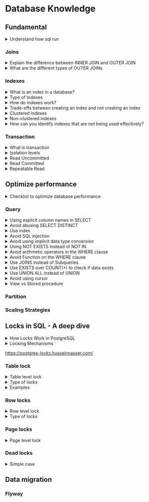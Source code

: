 # Database Knowledge

## Fundamental

<details>
  <summary>Understand how sql run</summary>
  <br/>

  If the search were presented visually, it would look like this:
  ![order_of_sql](/images/order_of_sql.png)
  
</details>

### Joins

<details>
  <summary>Explain the difference between INNER JOIN and OUTER JOIN</summary>
  <br/>

  + `INNER JOIN`: Returns only the rows that have matching values in both tables.
  + `OUTER JOIN`: Returns **all the rows from one** table and the **matched rows from the second** table. If there is no match, the result is **NULL**.
  
</details>

<details>
  <summary>What are the different types of OUTER JOINs</summary>
  <br/>

  ![](images/inner-joins-and-outer-joins-in-sql.png)
  
</details>

### Indexes

<details>
  <summary>What is an index in a database?</summary>
  <br/>

  An index in a database is a data structure. It works similarly to an index in a book, allowing the database to quickly locate and access the data without scanning the entire table.
  
</details>

<details>
  <summary>Type of Indexes</summary>
  <br/>

  _PostgreSQL:_

  + **B-tree (default):** It’s used for comparisons like `<` _(Less than)_, `<=` _(Less than or equal to)_, `=` _(Equal to)_, `>=` _(Greater than or equal to)_, `>` _(Greater than)_, and for pattern matching with `LIKE` and `~` _(tilde)_ when the pattern is anchored at the beginning.
  + **Hash:** Suitable for simple equality comparisons (=).
  + **GIN (Generalized Inverted Index):**  Best for columns containing multiple values, such as arrays, JSONB, ...
  + **BRIN (Block Range INdex):** Efficient for very large tables with a linear sort order, such as time-series data.
  
</details>

<details>
  <summary>How do indexes work?</summary>
  <br/>

  ![](images/indexed-table.png)
  
</details>

<details>
  <summary>Trade-offs between creating an index and not creating an index</summary>
  <br/>

  **Advantages:**
  + Improved Query Performance
  + Faster Sorting and Searching
  + Enhanced Join Performance
    
  **Disadvantages:**
  + Increased Storage Requirements
  + Slower Data Modification
  + Regular Maintenance
  
</details>

<details>
  <summary>Clustered indexes</summary>
  <br/>

  + Cluster index is a type of index which sorts the data rows in the table on their key values. A table can have _**only one clustered index**_. 
  + If a table already has a _primary key_, which by default creates a clustered index, you _**cannot**_ create another clustered index on _**the same table**_.
  + When you insert **_a new record_** into a table with _**a clustered index**_, the database engine will immediately place the new record in the correct position according to the clustered index.

  _Note:_ Unlike some other databases where indexes can be clustered and directly affect the physical storage order of the data, in PostgreSQL, **indexes are always secondary**. This means that the index data is stored in a separate structure, and the index records contain pointers to the corresponding data rows in the main table.
  
</details>

<details>
  <summary>Non-clustered indexes</summary>
  <br/>

  A non-clustered index is an index structure that is separate from the actual data stored in a table. Unlike a clustered index, a non-clustered index creates a logical order for data rows and includes pointers to the actual data rows.

  ![](images/indexed-table.png)
  
  _Non-clustered index._
</details>

<details>
  <summary>How can you identify indexes that are not being used effectively?</summary>
  <br/>

  _In SQL Server_
  + Use Dynamic Management Views sys.dm_db_index_usage_stats. This view provides details on how often an index is used for seeks, scans, lookups, and updates. If an index shows very low or zero usage, it might be a candidate for removal.
  ```
  SELECT 
    OBJECT_NAME(S.[OBJECT_ID]) AS [Table Name],
    I.[NAME] AS [Index Name],
    USER_SEEKS, USER_SCANS, USER_LOOKUPS, USER_UPDATES
  FROM 
      SYS.DM_DB_INDEX_USAGE_STATS AS S
      INNER JOIN SYS.INDEXES AS I ON I.[OBJECT_ID] = S.[OBJECT_ID] AND I.INDEX_ID = S.INDEX_ID
  WHERE 
      OBJECTPROPERTY(S.[OBJECT_ID],'IsUserTable') = 1
      AND S.database_id = DB_ID();

  ```
  + Use Dynamic Management Views sys.dm_db_index_operational_stats, provides information on the operational aspects of indexes, such as insert, update, and delete operations.
  ```
  SELECT 
      OBJECT_NAME(A.[OBJECT_ID]) AS [Table Name],
      I.[NAME] AS [Index Name],
      A.LEAF_INSERT_COUNT, A.LEAF_UPDATE_COUNT, A.LEAF_DELETE_COUNT
  FROM 
      SYS.DM_DB_INDEX_OPERATIONAL_STATS (DB_ID(), NULL, NULL, NULL) A
      INNER JOIN SYS.INDEXES AS I ON I.[OBJECT_ID] = A.[OBJECT_ID] AND I.INDEX_ID = A.INDEX_ID
  WHERE 
      OBJECTPROPERTY(A.[OBJECT_ID],'IsUserTable') = 1;
  ```
_In MySQL_
+ Use the `INFORMATION_SCHEMA` tables to identify unused indexes.

_In Postgres_
+ **pg_stat_user_indexes:** This view provides statistics about index usage. You can query it to find indexes that have low or zero usage.
```
SELECT 
    schemaname, 
    relname AS tablename, 
    indexrelname AS indexname, 
    idx_scan AS number_of_scans 
FROM 
    pg_stat_user_indexes 
WHERE 
    idx_scan = 0;
```
  
</details>

### Transaction

<details>
  <summary>What is transaction</summary>
  <br/>

  A transaction in the context of databases is a sequence of one or more SQL operations executed as a single unit of work.

  **Characteristics of Transactions:**
  + **Atomicity**
    + Ensures that all operations within a transaction are completed successfully. If any operation fails, the entire transaction is rolled back.
    + _Example:_ If a transaction involves transferring money from one account to another, both the debit and credit operations must succeed or fail together.
  + **Consistency**
    + Ensures that a transaction transform the database from one valid state to another.
    + _Example:_ If a transaction violates a database constraint (like a foreign key constraint), it will be rolled back to maintain consistency.
  + **Isolation**
    + Ensures that the operations of a transaction are isolated from those of other transactions.
    + _Example:_ If two transactions are updating the same account balance, isolation ensures that each transaction sees a consistent view of the data.
  + **Durability**
    + Ensures that once a transaction is committed, its changes are permanent.
    + _Example:_ After a transaction commits a bank transfer, the changes to the account balances are permanent.
  
</details>

<details>
  <summary>Isolation levels</summary>
  <br/>

  Isolation and read phenomena are fundamental concepts in database systems that ensure data consistency in concurrent environments. Higher isolation levels prevent more read phenomena.

  | Isolation Level   | Dirty Read   | Non-repeatable Read | Phantom Read | Serialization Anomaly |
  |-------------------|--------------|---------------------|--------------|-----------------------|
  | Read Uncommitted  | Possible     | Possible            | Possible     | Possible              |
  | Read Committed    | Not possible | Possible            | Possible     | Possible              |
  | Repeatable Read   | Not possible | Not possible        | Possible     | Possible              |
  | Serializable      | Not possible | Not possible        | Not possible | Not possible          |

  **Read Phenomena**
  + **Dirty read:** A transaction reads data that has been modified by another transaction but not yet committed. This can lead to inconsistent results.
  + **Non-repeatable read**: A transaction reads the same data multiple times and gets different results due to changes made by another committed transaction.
  + **Phantom read:** Occurs when a transaction reads a set of rows that satisfy a condition, but another transaction inserts or deletes rows that satisfy the same condition, because the first transaction to see a different set of rows if it re-reads.

  **isolation levels**
  + **Read uncommitted:** Allows dirty reads.
  + **Read committed:** Prevents dirty reads but allows non-repeatable reads and phantom reads.
  + **Repeatable Read:** Prevents dirty and non-repeatable reads but allows phantom reads.
  + **Serializable:** Prevents all three phenomena, ensuring complete isolation.
  
</details>

<details>
  <summary>Read Uncommitted</summary>
  <br/>

  **Dirty Read:**

  ![](images/drity_read.png)

  + _Transaction A_ updates the status of an account but hasn’t committed yet.
  + _Transaction B_ reads the updated status before _Transaction A_ commits.

  ```
  -- Transaction A
  BEGIN;
  UPDATE account SET status = 'inactive' WHERE id = '123e4567-e89b-12d3-a456-426614174000';
  
  -- Transaction B
  BEGIN;
  SELECT status FROM account WHERE id = '123e4567-e89b-12d3-a456-426614174000'; -- Reads 'inactive'
  ```
  + If _Transaction A_ rolls back, _Transaction B_ has read an invalid status.
  
  **Solution:**
  + **Read Committed** isolation level prevents dirty reads by ensuring that only _committed_ data is read.
  
</details>

<details>
  <summary>Read Committed</summary>
  <br/>

  **Non-Repeatable Read:**

  ![](images/non-repeatable_read.png)

  + _Transaction A_ reads the status of an account.
  + _Transaction B_ updates the status of the same account and commits.
  + _Transaction A_ reads the status again and sees a different value.

  ```
  -- Transaction A
  BEGIN;
  SELECT status FROM account WHERE id = '123e4567-e89b-12d3-a456-426614174000'; -- Reads 'active'
  
  -- Transaction B
  BEGIN;
  UPDATE account SET status = 'inactive' WHERE id = '123e4567-e89b-12d3-a456-426614174000';
  COMMIT;
  
  -- Transaction A
  SELECT status FROM account WHERE id = '123e4567-e89b-12d3-a456-426614174000'; -- Reads 'inactive'
  ```
  
  + _Transaction A_ sees different values for the same row.

  **Solution:** 
  + **Repeatable Read** isolation level prevents non-repeatable reads by ensuring that if a row is read twice in the same transaction, it will have the same value.
  
</details>
<details>
  <summary>Repeatable Read</summary>
  <br/>

  **Phantom Read:**

  + _Transaction A_ reads a set of rows that match a condition.
  + _Transaction B_ inserts a new row that matches the same condition and commits.
  + _Transaction A_ re-reads the rows and sees the new row.

  ```
  -- Transaction A
  BEGIN;
  SELECT * FROM account WHERE status = 'active'; -- Reads 10 rows
  
  -- Transaction B
  BEGIN;
  INSERT INTO account (id, status) VALUES ('123e4567-e89b-12d3-a456-426614174001', 'active');
  COMMIT;
  
  -- Transaction A
  SELECT * FROM account WHERE status = 'active'; -- Reads 11 rows
  ```
  + _Transaction A_ sees a different set of rows on re-reading.

  **Solution:**
  + **Serializable** isolation level prevents phantom reads by ensuring that no other transactions can insert, update, or delete rows that would affect the result set of the current transaction.
  
</details>

## Optimize performance

<details>
  <summary>Checklist to optimize database performance</summary>
  <br/>

  + **Query**
    + Select only the necessary data to reduce query execution time.
    + Avoid select distenct.
    + Using NOT EXISTS instead of NOT IN.
    + Use EXISTS over COUNT(*) to check if data exists.
    + Avoid unnecessary join.
  + **Indexing**
    + Create indexes on frequently queried columns.
  + **Database Tuning and Configuration:**
    + With large data, use partition to separate the big table to smaller tables. 
  + **Scaling Strategies**
    + Upgrade hardware resources like CPU and RAM.
  + Analysis
    + Use explain command to analyze query performance
    + With `Postgres`, query pg_stat_user_indexes table to check statistics about index usage.
</details>

### Query
<details>
  <summary>Using explicit column names in SELECT</summary>
  <br/>

  + Selecting only the columns you need can improve query performance.
  + It makes your query easier to read and understand.

  _Wrong:_
  ```
  SELECT * FROM employees;
  ```
  _Correct:_
  ```
  SELECT employee_id, first_name, last_name, department FROM employees;
  ```
</details>
<details>
  <summary>Avoid abusing SELECT DISTINCT</summary>
  <br/>
  
  `SELECT DISTINCT` can consumes a lot of resources. Should use appropriate joins and conditions to avoid `SELECT DISTINCT`.
  
</details>

<details>
  <summary>Use index</summary>
  <br/>
+ Identify columns used frequently in WHERE, JOIN, and ORDER BY clauses, and create indexes can improve query performance.
+ Script used to identify missing indexes.
  
</details>

<details>
  <summary>Avoid SQL injection</summary>
  <br/>
  _Problem:_
  A web application with a login form where users enter their username and password. 

  + Use parameterized queries to prevent SQL injection attacks. The application uses the following SQL query to check the credentials:
  ```
  SELECT * FROM users WHERE username = 'user_input' AND password = 'user_input';
  ```
  And attacker can use SQL injection to enter the following into the username field:
  ```
  ' OR '1'='1
  ```
  And the SQL would look like:
  ```
  SELECT * FROM users WHERE username = '' OR '1'='1' AND password = '';
  ```
  The condition `'1'='1'` is always true, so this query will reurn all rows from the `users` table.

  _Solution:_
  + Use parameterized queries to prevent SQL injection attacks.
</details>

<details>
  <summary>Avoid using implicit data type conversion</summary>
  <br/>

  Implicit conversions occur when database automatically converts data from one type to another during query execution. This can lead to performance issues, and it can prevent the use of indexes.

  _Wrong:_
  ```
  SELECT * FROM Sales WHERE OrderDate = '2023-08-26';
  ```
  _Correct:_
  To avoid this, you should explicitly convert the VARCHAR to DATETIME:
  ```
  SELECT * FROM Sales WHERE OrderDate = CONVERT(DATETIME, '2023-08-26');
  ```
  
</details>

<details>
  <summary>Using NOT EXISTS instead of NOT IN</summary>
  <br/>

  `NOT EXISTS`
  + Generally performs better with large datasets. It stops processing as soon as it finds a match.
  + Handle NULL value. It returns results even if there are NULLs in the subquery.
  
  `NOT IN`
  + Can be slower, especially with large datasets, because it has to check all values in the list.
  + If any value in the list is NULL, the entire result set will be empty.
  
</details>

<details>
  <summary>Avoid arithmetic operators in the WHERE clause</summary>
  <br/>

  Using arithmetic operations in the WHERE clause can lead to performance issues because it may prevent the database from using indexes.

  _Wrong:_
  ```
  SELECT * FROM Orders
  WHERE OrderAmount - Discount > 100;
  ```
  _Correct:_
  ```
  SELECT * FROM Orders
  WHERE OrderAmount > 100 + Discount;
  ```
</details>

<details>
  <summary>Avoid Function on the WHERE clause</summary>
  <br/>

  ```
  SELECT * FROM Orders
  WHERE SUBTRING(CustomerName) = 'JOHN DOE';
  ```
  In this query, the `SUBTRING` function is applied to the CustomerName column. This means the function must be executed for each row.

  _Solution:_
  ```
  SELECT * FROM Orders
  WHERE CustomerName LIKE 'F%';
  ```
  
</details>
<details>
  <summary>Use JOINS instead of Subqueries</summary>
  <br/>
  
  _Subquery:_
  ```
  SELECT OrderID, OrderDate, TotalAmount
  FROM Orders
  WHERE CustomerID IN (SELECT CustomerID FROM Customers WHERE Country = 'USA');
  ```

  _`JOIN:`_
  ```
  SELECT Orders.OrderID, Orders.OrderDate, Orders.TotalAmount
  FROM Orders
  INNER JOIN Customers ON Orders.CustomerID = Customers.CustomerID
  WHERE Customers.Country = 'USA';
  ```

</details>
<details>
  <summary>Use EXISTS over COUNT(*) to check if data exists</summary>
  <br/>

  `EXISTS`: Stops processing as soon as it finds a matching row.
  `COUNT(*)`: Counts all matching rows, which can be slower.

  _Using `COUNT(*)`:_
  ```
  IF (SELECT COUNT(*) FROM Orders WHERE CustomerID = 123) > 0
  BEGIN
      PRINT 'Customer has orders';
  END
  ```
  This query counts **all orders** for the customer.

  _Using `EXISTS`:_
  ```
  IF EXISTS (SELECT 1 FROM Orders WHERE CustomerID = 123)
  BEGIN
      PRINT 'Customer has orders';
  END
  ```
  This query **stops as soon as** it finds the first matching order.
  
</details>
<details>
  <summary>Use UNION ALL instead of UNION</summary>
  <br/>
  
</details>
<details>
  <summary>Avoid using cursor</summary>
  <br/>
  
</details>
<details>
  <summary>View vs Stored procedure</summary>
  <br/>
  
</details>

### Partition
### Scaling Strategies

## Locks in SQL - A deep dive
<details>
  <summary>How Locks Work in PostgreSQL</summary>
  <br/>

  Locks in PostgreSQL are mechanisms used to control concurrency and prevent data inconsistencies. They ensure that multiple transactions can access and modify data without interfering with each other.

  In PostgreSQL, locks are acquired automatically by the database system whenever a transaction accesses or modified.
  
</details>

<details>
  <summary>Locking Mechanisms</summary>
  <br/>

  **Explicit Locking:** Manually acquiring and releasing locks using commands like `SELECT FOR UPDATE` and `SELECT FOR SHARE`.

  **Implicit Locking:** PostgreSQL automatically acquires and releases locks based on operations or queries performed.

  _Example:_

  ```
  -- Acquire an exclusive lock on a row:
  SELECT * FROM users WHERE user_id = 1 FOR UPDATE;
  
  -- Acquire a shared lock on a row:
  SELECT * FROM users WHERE user_id = 1 FOR SHARE;
  ```
</details>

https://postgres-locks.husseinnasser.com/

### Table lock
<details>
  <summary>Table level lock</summary>
  <br/>

  Table locks apply to entire tables and are used to prevent other transactions from accessing the table in conflicting ways.
  
</details>

<details>
  <summary>Type of locks</summary>
  <br/>

  + AccessShareLock
  + RowShareLock
  + RowExclusiveLock
  + ShareUpdateExclusiveLock
  + ShareLock
  + ShareRowExclusiveLock
  + ExclusiveLock
  + AccessExclusiveLock
  
</details>

<details>
  <summary>Examples</summary>
  <br/>

  **AccessShareLock:**
  ```
  begin;
  lock table Email IN ACCESS SHARE MODE;
  select * from Email;
  ```
  _The lock is acquired on a specific table via the PostgreSQL SELECT command. After acquiring the lock on the table, we are only able to read data from it and not able to edit it._

  **AccessExclusiveLock:**
  ```
  begin;
  lock table Email IN ACCESS EXCLUSIVE MODE;
  ```
  _Only the person who applied the lock to the table can access it when utilizing it._
  
</details>

### Row locks
<details>
  <summary>Row level lock</summary>
  <br/>

  Row locks apply to individual rows within a table. They are used to prevent other transactions from modifying or deleting specific rows while they are being accessed.
  
</details>

<details>
  <summary>Type of locks</summary>
  <br/>

  + FOR KEY SHARE
  + FOR SHARE
  + FOR NO KEY UPDATE
  + FOR UPDATE

  **Conflict Modes in Row Level Locks**:
  |                   | FOR KEY SHARE | FOR SHARE | FOR NO KEY UPDATE | FOR UPDATE |
  |-------------------|---------------|-----------|-------------------|------------|
  | FOR KEY SHARE     |               |           |                   |      X     |
  | FOR SHARE         |               |           |         X         |      X     |
  | FOR NO KEY UPDATE |               |     X     |         X         |      X     |
  | FOR UPDATE        |       X       |     X     |         X         |      X     |
  
</details>

### Page locks
<details>
  <summary>Page level lock</summary>
  <br/>

  Pagel locks are native to two types. **Share** & **Exclusive locks** limit read/write access to table pages. After a row is fetched or updated, these locks are immediately released.
</details>

### Dead locks
<details>
  <summary>Simple case</summary>
  <br/>

  we have two tables: `Accounts` and `Transactions`.

  ```
  CREATE TABLE Accounts (
    AccountID INT PRIMARY KEY,
    Balance DECIMAL(10, 2)
  );
  
  CREATE TABLE Transactions (
      TransactionID INT PRIMARY KEY,
      AccountID INT,
      Amount DECIMAL(10, 2),
      FOREIGN KEY (AccountID) REFERENCES Accounts(AccountID)
  );
  ```

  **Transaction 1:**

  ```
  BEGIN TRANSACTION;
  UPDATE Accounts SET Balance = Balance - 100 WHERE AccountID = 1;

  -- Waits for Transaction 2 to release the lock on AccountID = 2

  UPDATE Accounts SET Balance = Balance + 100 WHERE AccountID = 2;
  COMMIT;
  ```

  **Transaction 2:**
  ```
  BEGIN TRANSACTION;
  UPDATE Accounts SET Balance = Balance + 200 WHERE AccountID = 2;

  -- Waits for Transaction 1 to release the lock on AccountID = 1

  UPDATE Accounts SET Balance = Balance - 200 WHERE AccountID = 1;
  COMMIT;
  ```

  + **Transaction 1** locks `AccountID = 1` and then tries to lock `AccountID = 2`.
  + **Transaction 2** locks `AccountID = 2` and then tries to lock `AccountID = 1`.

</details>

## Data migration
### Flyway

